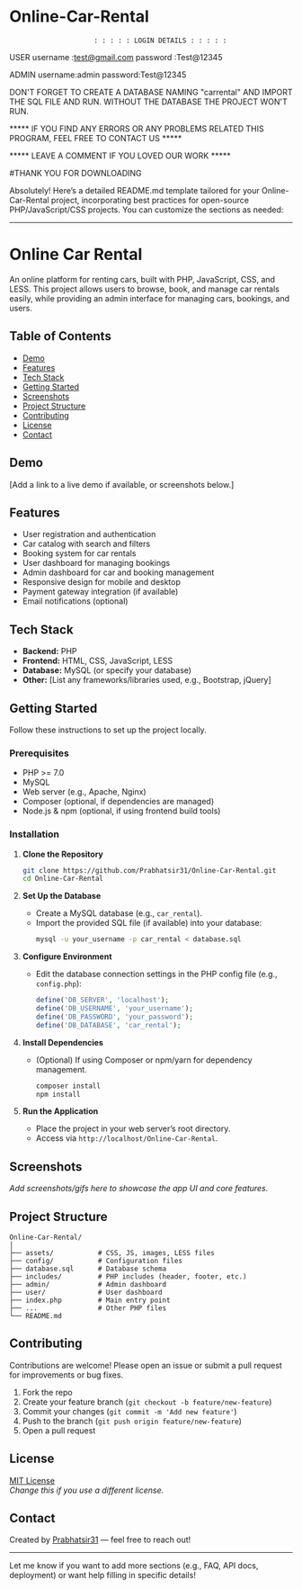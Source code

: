 # Online-Car-Rental

                         : : : : : LOGIN DETAILS : : : : : 


USER    username :test@gmail.com
        password :Test@12345



ADMIN   username:admin
        password:Test@12345 



DON'T FORGET TO CREATE A DATABASE NAMING "carrental" AND IMPORT THE SQL FILE AND RUN.
WITHOUT THE DATABASE THE PROJECT WON'T RUN.

***** IF YOU FIND ANY ERRORS OR ANY PROBLEMS RELATED THIS PROGRAM, FEEL FREE TO CONTACT US *****  


***** LEAVE A COMMENT IF YOU LOVED OUR WORK *****






#THANK YOU FOR DOWNLOADING



Absolutely! Here’s a detailed README.md template tailored for your Online-Car-Rental project, incorporating best practices for open-source PHP/JavaScript/CSS projects. You can customize the sections as needed:

---

# Online Car Rental

An online platform for renting cars, built with PHP, JavaScript, CSS, and LESS. This project allows users to browse, book, and manage car rentals easily, while providing an admin interface for managing cars, bookings, and users.

## Table of Contents

- [Demo](#demo)
- [Features](#features)
- [Tech Stack](#tech-stack)
- [Getting Started](#getting-started)
- [Screenshots](#screenshots)
- [Project Structure](#project-structure)
- [Contributing](#contributing)
- [License](#license)
- [Contact](#contact)

## Demo

[Add a link to a live demo if available, or screenshots below.]

## Features

- User registration and authentication
- Car catalog with search and filters
- Booking system for car rentals
- User dashboard for managing bookings
- Admin dashboard for car and booking management
- Responsive design for mobile and desktop
- Payment gateway integration (if available)
- Email notifications (optional)

## Tech Stack

- **Backend:** PHP
- **Frontend:** HTML, CSS, JavaScript, LESS
- **Database:** MySQL (or specify your database)
- **Other:** [List any frameworks/libraries used, e.g., Bootstrap, jQuery]

## Getting Started

Follow these instructions to set up the project locally.

### Prerequisites

- PHP >= 7.0
- MySQL
- Web server (e.g., Apache, Nginx)
- Composer (optional, if dependencies are managed)
- Node.js & npm (optional, if using frontend build tools)

### Installation

1. **Clone the Repository**
   ```bash
   git clone https://github.com/Prabhatsir31/Online-Car-Rental.git
   cd Online-Car-Rental
   ```

2. **Set Up the Database**
   - Create a MySQL database (e.g., `car_rental`).
   - Import the provided SQL file (if available) into your database:
     ```bash
     mysql -u your_username -p car_rental < database.sql
     ```

3. **Configure Environment**
   - Edit the database connection settings in the PHP config file (e.g., `config.php`):
     ```php
     define('DB_SERVER', 'localhost');
     define('DB_USERNAME', 'your_username');
     define('DB_PASSWORD', 'your_password');
     define('DB_DATABASE', 'car_rental');
     ```

4. **Install Dependencies**
   - (Optional) If using Composer or npm/yarn for dependency management.
     ```bash
     composer install
     npm install
     ```

5. **Run the Application**
   - Place the project in your web server’s root directory.
   - Access via `http://localhost/Online-Car-Rental`.

## Screenshots

_Add screenshots/gifs here to showcase the app UI and core features._

## Project Structure

```
Online-Car-Rental/
│
├── assets/           # CSS, JS, images, LESS files
├── config/           # Configuration files
├── database.sql      # Database schema
├── includes/         # PHP includes (header, footer, etc.)
├── admin/            # Admin dashboard
├── user/             # User dashboard
├── index.php         # Main entry point
├── ...               # Other PHP files
└── README.md
```

## Contributing

Contributions are welcome! Please open an issue or submit a pull request for improvements or bug fixes.

1. Fork the repo
2. Create your feature branch (`git checkout -b feature/new-feature`)
3. Commit your changes (`git commit -m 'Add new feature'`)
4. Push to the branch (`git push origin feature/new-feature`)
5. Open a pull request

## License

[MIT License](LICENSE)  
_Change this if you use a different license._

## Contact

Created by [Prabhatsir31](https://github.com/Prabhatsir31) — feel free to reach out!

---

Let me know if you want to add more sections (e.g., FAQ, API docs, deployment) or want help filling in specific details!
